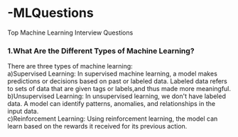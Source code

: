 # -MLQuestions
Top Machine Learning Interview Questions  

### **1.What Are the Different Types of Machine Learning?** 

There are three types of machine learning:  
a)Supervised Learning: In supervised machine learning, a model makes predictions or decisions based on past or labeled data. Labeled data refers to sets of data that are given tags or labels,and thus made more meaningful.  
b)Unsupervised Learning:
In unsupervised learning, we don't have labeled data. A model can identify patterns, anomalies, and relationships in the input data.  
c)Reinforcement Learning:
Using reinforcement learning, the model can learn based on the rewards it received for its previous action.
